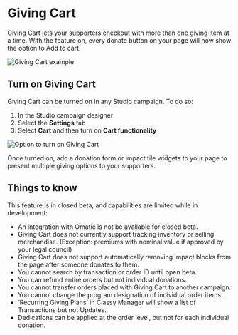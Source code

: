 # Giving Cart

Giving Cart lets your supporters checkout with more than one giving item at a time. With the feature on, every donate button on your page will now show the option to Add to cart.

![Giving Cart example](https://learn.classy.org/rs/673-DCU-558/images/Giving-cart-add-to-cart.png)

## Turn on Giving Cart

Giving Cart can be turned on in any Studio campaign. To do so:

1. In the Studio campaign designer
2. Select the **Settings** tab
3. Select **Cart** and then turn on **Cart functionality**

![Option to turn on Giving Cart](https://learn.classy.org/rs/673-DCU-558/images/Giving-cart-turn-on.png)

Once turned on, add a donation form or impact tile widgets to your page to present multiple giving options to your supporters.

## Things to know

This feature is in closed beta, and capabilities are limited while in development:

- An integration with Omatic is not be available for closed beta.
- Giving Cart does not currently support tracking inventory or selling merchandise. (Exception: premiums with nominal value if approved by your legal council)
- Giving Cart does not support automatically removing impact blocks from the page after someone donates to them.
- You cannot search by transaction or order ID until open beta.
- You can refund entire orders but not individual donations.
- You cannot transfer orders placed with Giving Cart to another campaign.
- You cannot change the program designation of individual order items.
- ‘Recurring Giving Plans’ in Classy Manager will show a list of Transactions but not Updates.
- Dedications can be applied at the order level, but not for each individual donation.
